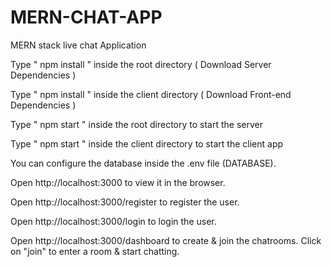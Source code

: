 # MERN-CHAT-APP
MERN stack live chat Application

Type " npm install " inside the root directory ( Download Server Dependencies )

Type " npm install " inside the client directory ( Download Front-end Dependencies )

Type " npm start " inside the root directory to start the server

Type " npm start " inside the client directory to start the client app

You can configure the database inside the .env file (DATABASE).

Open http://localhost:3000 to view it in the browser.

Open http://localhost:3000/register to register the user.

Open http://localhost:3000/login to login the user.

Open http://localhost:3000/dashboard to create & join the chatrooms. Click on "join" to enter a room & start chatting.

